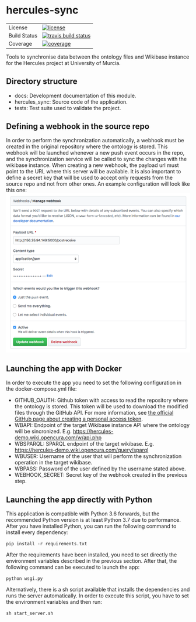 # hercules-sync
<table>
<tr>
  <td>License</td>
  <td>
    <a href="https://github.com/weso/hercules-sync/blob/master/LICENSE">
    <img src="https://img.shields.io/github/license/weso/hercules-sync.svg" alt="license" />
    </a>
</td>
</tr>
<tr>
  <td>Build Status</td>
  <td>
    <a href="https://travis-ci.org/weso/hercules-sync">
    <img src="https://travis-ci.org/weso/hercules-sync.svg?branch=master" alt="travis build status" />
    </a>
  </td>
</tr>
<tr>
  <td>Coverage</td>
  <td>
    <a href="https://codecov.io/gh/weso/hercules-sync">
    <img src="https://codecov.io/gh/weso/hercules-sync/branch/master/graph/badge.svg" alt="coverage" />
    </a>
  </td>
</tr>
</table>

Tools to synchronise data between the ontology files and Wikibase instance for the Hercules project at University of Murcia.

## Directory structure
* docs: Development documentation of this module.
* hercules_sync: Source code of the application.
* tests: Test suite used to validate the project.

## Defining a webhook in the source repo
In order to perform the synchronization automatically, a webhook must be created in the original repository where the ontology is stored. This webhook will be launched whenever a new push event occurs in the repo, and the synchronization service will be called to sync the changes with the wikibase instance. When creating a new webhook, the payload url must point to the URL where this server will be available. It is also important to define a secret key that will be used to accept only requests from the source repo and not from other ones. An example configuration will look like this one:
![](docs/images/webhook_example.png)

## Launching the app with Docker
In order to execute the app you need to set the following configuration in the docker-compose.yml file:
* GITHUB_OAUTH: Github token with access to read the repository where the ontology is stored. This token will be used to download the modified files through the GitHub API. For more information, see [the official GitHub page about creating a personal access token](https://help.github.com/en/github/authenticating-to-github/creating-a-personal-access-token-for-the-command-line).
* WBAPI: Endpoint of the target Wikibase instance API where the ontology will be sincronized. E.g. https://hercules-demo.wiki.opencura.com/w/api.php
* WBSPARQL: SPARQL endpoint of the target wikibase. E.g. https://hercules-demo.wiki.opencura.com/query/sparql
* WBUSER: Username of the user that will perform the synchronization operation in the target wikibase.
* WBPASS: Password of the user defined by the username stated above.
* WEBHOOK_SECRET: Secret key of the webhook created in the previous step.

## Launching the app directly with Python
This application is compatible with Python 3.6 forwards, but the recommended Python version is at least Python 3.7 due to performance. After you have installed Python, you can run the following command to install every dependency:
```
pip install -r requirements.txt
```

After the requirements have been installed, you need to set directly the environment variables described in the previous section. After that, the following command can be executed to launch the app:
```
python wsgi.py
```

Alternatively, there is a sh script available that installs the dependencies and runs the server automatically. In order to execute this script, you have to set the environment variables and then run:
```
sh start_server.sh
```
